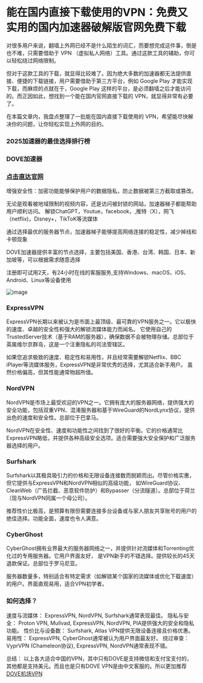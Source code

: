 # 能在国内直接下载使用的VPN：免费又实用的国内加速器破解版官网免费下载

对很多用户来说，翻墙上外网已经不是什么陌生的词汇，而要想完成这件事，倒是也不难，只需要借助于 VPN （虚拟私人网络）工具。通过这款工具的辅助，你可以轻松绕过网络限制。

但对于这款工具的下载，就显得比较难了。因为绝大多数的加速器都无法提供直接、便捷的下载链接，用户需要借助于第三方平台，例如 Google Play 才能实现下载，而麻烦的点就在于，Google Play 这样的平台，是必须翻墙之后才能访问的。而正因如此，想找到一个能在国内官网直接下载的 VPN，就显得非常有必要了。

在本篇文章内，我盘点整理了一批能在国内直接下载使用的 VPN，希望能尽快解决你的问题，让你轻松实现上外网的目的。

### 2025加速器的最佳选择排行榜

### DOVE加速器
### [点击直达官网](https://dove8.cc/a.php?alavBTtF8UB)

增强安全性：加密功能能够保护用户的数据隐私，防止数据被第三方截取或篡改。

无论是观看被地域限制的视频内容，还是访问被封锁的网站，加速器梯子都能帮助用户顺利访问。
解锁ChatGPT，Youtue，facebook，,推特（X），网飞（netflix)，Disney+，TikToK等流媒体

通过选择最优的服务器节点，加速器梯子能够提高网络连接的稳定性，减少掉线和卡顿现象

DOVE加速器提供丰富的节点选择，主要包括美国、香港、台湾、韩国、日本、新加坡等，可以根据需求随意选择

注册即可试用2天，有24小时在线的客服服务,支持Windows、macOS、iOS、Android、Linux等设备使用

![image](https://github.com/user-attachments/assets/5e056278-8a09-46c8-9b8f-a5281ddb65eb)

### ExpressVPN

 ExpressVPN长期以来被认为是市面上最顶级、最可靠的VPN服务之一。它以极快的速度、卓越的安全性和强大的解锁流媒体能力而闻名。
 它使用自己的TrustedServer技术（基于RAM的服务器），确保数据不会被物理存储。总部位于英属维尔京群岛，这是一个注重隐私的司法管辖区。

如果您追求极致的速度、稳定性和易用性，并且经常需要解锁Netflix、BBC iPlayer等流媒体服务，ExpressVPN是非常优秀的选择，尤其适合新手用户。
虽然价格偏高，但其性能通常物超所值。

### NordVPN

 NordVPN是市场上最受欢迎的VPN之一。它拥有庞大的服务器网络，提供强大的安全功能，包括双重VPN、混淆服务器和基于WireGuard的NordLynx协议，提供出色的速度和安全性。总部位于巴拿马。

NordVPN在安全性、速度和功能性之间找到了很好的平衡。它的价格通常比ExpressVPN略低，并提供各种高级安全选项。适合需要强大安全保护和广泛服务器选择的用户。

### Surfshark

 Surfshark以其极具吸引力的价格和无限设备连接数而脱颖而出。尽管价格实惠，但它提供与ExpressVPN和NordVPN相似的高级功能，
 如WireGuard协议、CleanWeb（广告拦截、恶意软件防护）和Bypasser（分流隧道）。总部位于荷兰（现与NordVPN同属一个母公司）。
 
推荐性价比极高，是预算有限但需要连接多台设备或与家人朋友共享账号的用户的绝佳选择。功能全面，速度也令人满意。

### CyberGhost

 CyberGhost拥有业界最大的服务器网络之一，并提供针对流媒体和Torrenting优化过的专用服务器。它用户界面友好，
 是VPN新手的不错选择。提供较长的45天退款保证。总部位于罗马尼亚。

 服务器数量多，特别适合有特定需求（如解锁某个国家的流媒体或优化下载速度）的用户。界面直观易用，适合VPN初学者。

 ### 如何选择？

速度与流媒体： ExpressVPN, NordVPN, Surfshark通常表现最佳。
隐私与安全： Proton VPN, Mullvad, ExpressVPN, NordVPN, PIA提供强大的安全和隐私功能。
性价比与设备数： Surfshark, Atlas VPN提供无限设备连接且价格优惠。
易用性： ExpressVPN, CyberGhost通常被认为用户界面最友好。
绕过审查： VyprVPN (Chameleon协议), ExpressVPN, NordVPN通常表现不错。

总结：
以上各大适合中国的VPN，其中只有DOVE是支持微信和支付宝支付的，其他都是支持美元。而且也是只有DOVE VPN是由中文客服的。所以更加推荐[DOVE机场VPN](https://dove8.cc/a.php?alavBTtF8UB)


